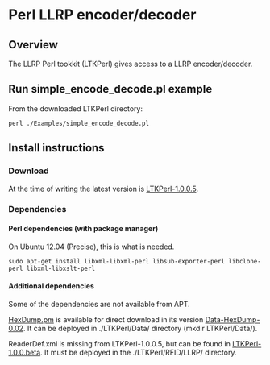 # Perl LLRP encoder/decoder

## Overview
The LLRP Perl tookkit (LTKPerl) gives access to a LLRP encoder/decoder.

## Run simple_encode_decode.pl example
From the downloaded LTKPerl directory:

    perl ./Examples/simple_encode_decode.pl

## Install instructions
### Download
At the time of writing the latest version is [LTKPerl-1.0.0.5](http://sourceforge.net/projects/llrp-toolkit/files/llrp-toolkit/ltkperl/1.0.0.5/).


### Dependencies

#### Perl dependencies (with package manager)
On Ubuntu 12.04 (Precise), this is what is needed.

    sudo apt-get install libxml-libxml-perl libsub-exporter-perl libclone-perl libxml-libxslt-perl

#### Additional dependencies
Some of the dependencies are not available from APT.

[HexDump.pm](http://search.cpan.org/dist/Data-HexDump/lib/Data/HexDump.pm) is available for direct download in its version [Data-HexDump-0.02](http://cpansearch.perl.org/src/FTASSIN/Data-HexDump-0.02/lib/Data/HexDump.pm).
It can be deployed in ./LTKPerl/Data/ directory (mkdir LTKPerl/Data/).

ReaderDef.xml is missing from LTKPerl-1.0.0.5, but can be found in [LTKPerl-1.0.0.beta](http://sourceforge.net/projects/llrp-toolkit/files/llrp-toolkit/ltkperl/LTKPERL_1_0_0_beta/).
It must be deployed in the ./LTKPerl/RFID/LLRP/ directory.